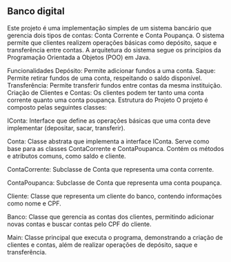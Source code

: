 ## Banco digital

Este projeto é uma implementação simples de um sistema bancário que gerencia dois tipos de contas: Conta Corrente e Conta Poupança. O sistema permite que clientes realizem operações básicas como depósito, saque e transferência entre contas. A arquitetura do sistema segue os princípios da Programação Orientada a Objetos (POO) em Java.

Funcionalidades
Depósito: Permite adicionar fundos a uma conta.
Saque: Permite retirar fundos de uma conta, respeitando o saldo disponível.
Transferência: Permite transferir fundos entre contas da mesma instituição.
Criação de Clientes e Contas: Os clientes podem ter tanto uma conta corrente quanto uma conta poupança.
Estrutura do Projeto
O projeto é composto pelas seguintes classes:

IConta: Interface que define as operações básicas que uma conta deve implementar (depositar, sacar, transferir).

Conta: Classe abstrata que implementa a interface IConta. Serve como base para as classes ContaCorrente e ContaPoupanca. Contém os métodos e atributos comuns, como saldo e cliente.

ContaCorrente: Subclasse de Conta que representa uma conta corrente.

ContaPoupanca: Subclasse de Conta que representa uma conta poupança.

Cliente: Classe que representa um cliente do banco, contendo informações como nome e CPF.

Banco: Classe que gerencia as contas dos clientes, permitindo adicionar novas contas e buscar contas pelo CPF do cliente.

Main: Classe principal que executa o programa, demonstrando a criação de clientes e contas, além de realizar operações de depósito, saque e transferência.
